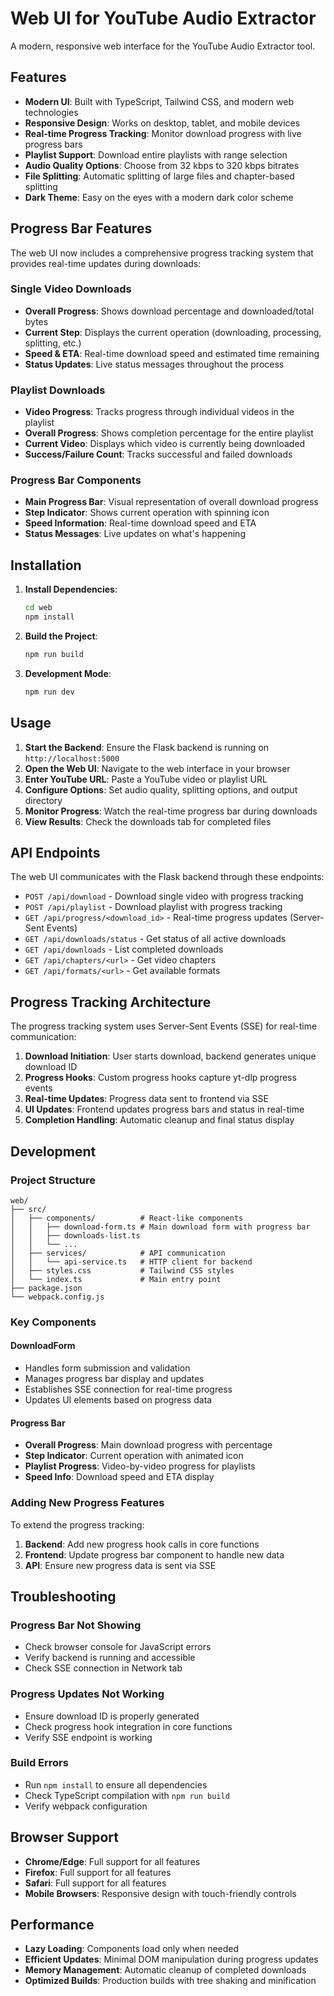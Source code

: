# Web UI for YouTube Audio Extractor

A modern, responsive web interface for the YouTube Audio Extractor tool.

## Features

- **Modern UI**: Built with TypeScript, Tailwind CSS, and modern web technologies
- **Responsive Design**: Works on desktop, tablet, and mobile devices
- **Real-time Progress Tracking**: Monitor download progress with live progress bars
- **Playlist Support**: Download entire playlists with range selection
- **Audio Quality Options**: Choose from 32 kbps to 320 kbps bitrates
- **File Splitting**: Automatic splitting of large files and chapter-based splitting
- **Dark Theme**: Easy on the eyes with a modern dark color scheme

## Progress Bar Features

The web UI now includes a comprehensive progress tracking system that provides real-time updates during downloads:

### Single Video Downloads
- **Overall Progress**: Shows download percentage and downloaded/total bytes
- **Current Step**: Displays the current operation (downloading, processing, splitting, etc.)
- **Speed & ETA**: Real-time download speed and estimated time remaining
- **Status Updates**: Live status messages throughout the process

### Playlist Downloads
- **Video Progress**: Tracks progress through individual videos in the playlist
- **Overall Progress**: Shows completion percentage for the entire playlist
- **Current Video**: Displays which video is currently being downloaded
- **Success/Failure Count**: Tracks successful and failed downloads

### Progress Bar Components
- **Main Progress Bar**: Visual representation of overall download progress
- **Step Indicator**: Shows current operation with spinning icon
- **Speed Information**: Real-time download speed and ETA
- **Status Messages**: Live updates on what's happening

## Installation

1. **Install Dependencies**:
   ```bash
   cd web
   npm install
   ```

2. **Build the Project**:
   ```bash
   npm run build
   ```

3. **Development Mode**:
   ```bash
   npm run dev
   ```

## Usage

1. **Start the Backend**: Ensure the Flask backend is running on `http://localhost:5000`
2. **Open the Web UI**: Navigate to the web interface in your browser
3. **Enter YouTube URL**: Paste a YouTube video or playlist URL
4. **Configure Options**: Set audio quality, splitting options, and output directory
5. **Monitor Progress**: Watch the real-time progress bar during downloads
6. **View Results**: Check the downloads tab for completed files

## API Endpoints

The web UI communicates with the Flask backend through these endpoints:

- `POST /api/download` - Download single video with progress tracking
- `POST /api/playlist` - Download playlist with progress tracking
- `GET /api/progress/<download_id>` - Real-time progress updates (Server-Sent Events)
- `GET /api/downloads/status` - Get status of all active downloads
- `GET /api/downloads` - List completed downloads
- `GET /api/chapters/<url>` - Get video chapters
- `GET /api/formats/<url>` - Get available formats

## Progress Tracking Architecture

The progress tracking system uses Server-Sent Events (SSE) for real-time communication:

1. **Download Initiation**: User starts download, backend generates unique download ID
2. **Progress Hooks**: Custom progress hooks capture yt-dlp progress events
3. **Real-time Updates**: Progress data sent to frontend via SSE
4. **UI Updates**: Frontend updates progress bars and status in real-time
5. **Completion Handling**: Automatic cleanup and final status display

## Development

### Project Structure
```
web/
├── src/
│   ├── components/          # React-like components
│   │   ├── download-form.ts # Main download form with progress bar
│   │   ├── downloads-list.ts
│   │   └── ...
│   ├── services/            # API communication
│   │   └── api-service.ts   # HTTP client for backend
│   ├── styles.css           # Tailwind CSS styles
│   └── index.ts             # Main entry point
├── package.json
└── webpack.config.js
```

### Key Components

#### DownloadForm
- Handles form submission and validation
- Manages progress bar display and updates
- Establishes SSE connection for real-time progress
- Updates UI elements based on progress data

#### Progress Bar
- **Overall Progress**: Main download progress with percentage
- **Step Indicator**: Current operation with animated icon
- **Playlist Progress**: Video-by-video progress for playlists
- **Speed Info**: Download speed and ETA display

### Adding New Progress Features

To extend the progress tracking:

1. **Backend**: Add new progress hook calls in core functions
2. **Frontend**: Update progress bar component to handle new data
3. **API**: Ensure new progress data is sent via SSE

## Troubleshooting

### Progress Bar Not Showing
- Check browser console for JavaScript errors
- Verify backend is running and accessible
- Check SSE connection in Network tab

### Progress Updates Not Working
- Ensure download ID is properly generated
- Check progress hook integration in core functions
- Verify SSE endpoint is working

### Build Errors
- Run `npm install` to ensure all dependencies
- Check TypeScript compilation with `npm run build`
- Verify webpack configuration

## Browser Support

- **Chrome/Edge**: Full support for all features
- **Firefox**: Full support for all features
- **Safari**: Full support for all features
- **Mobile Browsers**: Responsive design with touch-friendly controls

## Performance

- **Lazy Loading**: Components load only when needed
- **Efficient Updates**: Minimal DOM manipulation during progress updates
- **Memory Management**: Automatic cleanup of completed downloads
- **Optimized Builds**: Production builds with tree shaking and minification
